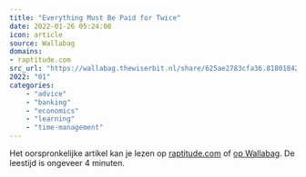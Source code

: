 ```yaml
---
title: "Everything Must Be Paid for Twice"
date: 2022-01-26 05:24:08
icon: article
source: Wallabag
domains:
- raptitude.com
src_url: "https://wallabag.thewiserbit.nl/share/625ae2783cfa36.81801842"
2022: "01"
categories:
    - "advice"
    - "banking"
    - "economics"
    - "learning"
    - "time-management"
---
```

Het oorspronkelijke artikel kan je lezen op [raptitude.com](https://www.raptitude.com/2022/01/everything-must-be-paid-for-twice/) of [op Wallabag](https://wallabag.thewiserbit.nl/share/625ae2783cfa36.81801842). De leestijd is ongeveer 4 minuten.